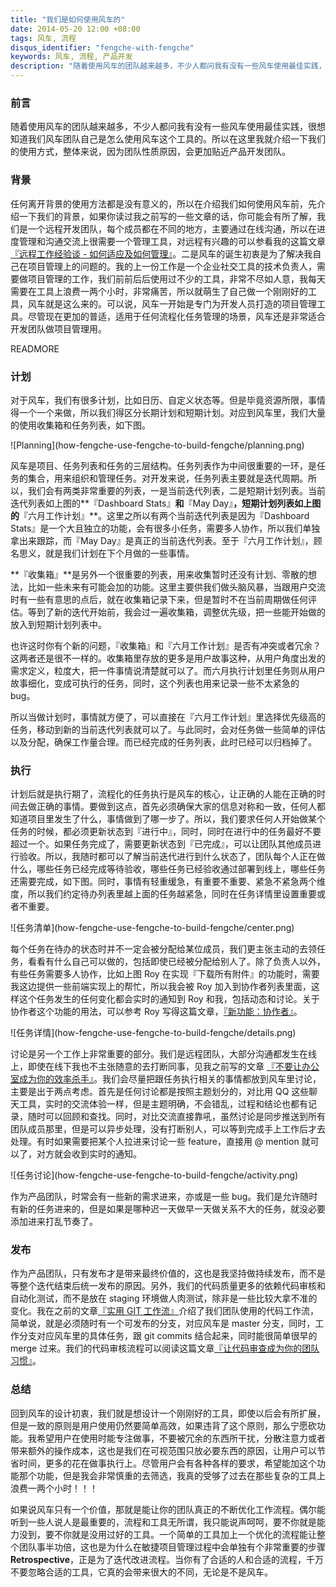 ```yaml
---
title: "我们是如何使用风车的"
date: 2014-05-20 12:00 +08:00
tags: 风车, 流程
disqus_identifier: "fengche-with-fengche"
keywords: 风车, 流程, 产品开发
description: "随着使用风车的团队越来越多，不少人都问我有没有一些风车使用最佳实践，很想知道我们风车团队自己是怎么使用风车这个工具开发风车这个工具的。所以在这里我就介绍一下我们的使用方式，整体来说，因为团队性质原因，会更加贴近产品开发团队。"
---
```


### 前言

随着使用风车的团队越来越多，不少人都问我有没有一些风车使用最佳实践，很想知道我们风车团队自己是怎么使用风车这个工具的。所以在这里我就介绍一下我们的使用方式，整体来说，因为团队性质原因，会更加贴近产品开发团队。

### 背景

任何离开背景的使用方法都是没有意义的，所以在介绍我们如何使用风车前，先介绍一下我们的背景，如果你读过我之前写的一些文章的话，你可能会有所了解，我们是一个远程开发团队，每个成员都在不同的地方，主要通过在线沟通，所以在进度管理和沟通交流上很需要一个管理工具，对远程有兴趣的可以参看我的这篇文章 [『远程工作经验谈 - 如何适应及如何管理』](http://yedingding.com/2013/07/24/remote-team-the-things-you-should-know.html)。二是风车的诞生初衷是为了解决我自己在项目管理上的问题的。我的上一份工作是一个企业社交工具的技术负责人，需要做项目管理的工作，我们前前后后使用过不少的工具，非常不尽如人意，我每天需要在工具上浪费一两个小时，非常痛苦，所以就萌生了自己做一个刚刚好的工具，风车就是这么来的。可以说，风车一开始是专门为开发人员打造的项目管理工具。尽管现在更加的普适，适用于任何流程化任务管理的场景，风车还是非常适合开发团队做项目管理用。

READMORE

### 计划

对于风车，我们有很多计划，比如日历、自定义状态等。但是毕竟资源所限，事情得一个一个来做，所以我们得区分长期计划和短期计划。对应到风车里，我们大量的使用收集箱和任务列表，如下图。

<aside class="aside">
  ![Planning](how-fengche-use-fengche-to-build-fengche/planning.png)
</aside>

风车是项目、任务列表和任务的三层结构。任务列表作为中间很重要的一环，是任务的集合，用来组织和管理任务。对开发来说，任务列表主要就是迭代周期。所以，我们会有两类非常重要的列表，一是当前迭代列表，二是短期计划列表。当前迭代列表如上图的**『Dashboard Stats』**和**『May Day』**，短期计划列表如上图的**『六月工作计划』**。这里之所以有两个当前迭代列表是因为『Dashboard Stats』是一个大且独立的功能，会有很多小任务，需要多人协作，所以我们单独拿出来跟踪，而『May Day』是真正的当前迭代列表。至于『六月工作计划』，顾名思义，就是我们计划在下个月做的一些事情。

**『收集箱』**是另外一个很重要的列表，用来收集暂时还没有计划、零散的想法，比如一些未来有可能会加的功能。这里主要供我们做头脑风暴，当跟用户交流时有一些有意思的点后，就在收集箱记录下来，但是暂时不在当前周期做任何评估。等到了新的迭代开始前，我会过一遍收集箱，调整优先级，把一些能开始做的放入到短期计划列表中。

也许这时你有个新的问题，『收集箱』和『六月工作计划』是否有冲突或者冗余？这两者还是很不一样的。收集箱里存放的更多是用户故事这种，从用户角度出发的需求定义，粒度大，把一件事情说清楚就可以了。而六月执行计划里任务则从用户故事细化，变成可执行的任务，同时，这个列表也用来记录一些不太紧急的 bug。

所以当做计划时，事情就方便了，可以直接在『六月工作计划』里选择优先级高的任务，移动到新的当前迭代列表就可以了。与此同时，会对任务做一些简单的评估以及分配，确保工作量合理。而已经完成的任务列表，此时已经可以归档掉了。

### 执行

计划后就是执行期了，流程化的任务执行是风车的核心，让正确的人能在正确的时间去做正确的事情。要做到这点，首先必须确保大家的信息对称和一致，任何人都知道项目里发生了什么，事情做到了哪一步了。所以，我们要求任何人开始做某个任务的时候，都必须更新状态到『进行中』，同时，同时在进行中的任务最好不要超过一个。如果任务完成了，需要更新状态到『已完成』，可以让团队其他成员进行验收。所以，我随时都可以了解当前迭代进行到什么状态了，团队每个人正在做什么，哪些任务已经完成等待验收，哪些任务已经验收通过部署到线上，哪些任务还需要完成，如下图。同时，事情有轻重缓急，有重要不重要、紧急不紧急两个维度，所以我们约定待办列表里越上面的任务越紧急，同时在任务详情里设置重要或者不重要。

<aside class="aside">
  ![任务清单](how-fengche-use-fengche-to-build-fengche/center.png)
</aside>

每个任务在待办的状态时并不一定会被分配给某位成员，我们更主张主动的去领任务，看看有什么自己可以做的，包括即使已经被分配给别人了。除了负责人以外，有些任务需要多人协作，比如上图 Roy 在实现『下载所有附件』的功能时，需要我这边提供一些前端实现上的帮忙，所以我会被 Roy 加入到协作者列表里面，这样这个任务发生的任何变化都会实时的通知到 Roy 和我，包括动态和讨论。关于协作者这个功能的用法，可以参考 Roy 写得这篇文章，[『新功能：协作者』](https://fengcheco.com/blog/new-feature-task-followers/)。

<aside class="aside">
  ![任务详情](how-fengche-use-fengche-to-build-fengche/details.png)
</aside>

讨论是另一个工作上非常重要的部分。我们是远程团队，大部分沟通都发生在线上，即使在线下我也不主张随意的去打断同事，见我之前写的文章 [『不要让办公室成为你的效率杀手』](http://yedingding.com/2013/12/03/improve-productivity-in-office.html)。我们会尽量把跟任务执行相关的事情都放到风车里讨论，主要是出于两点考虑。首先是任何讨论都是按照主题划分的，对比用 QQ 这些聊天工具，实时的交流体验一样，但是主题明确，不会错乱，过程和结论也都有记录，随时可以回顾和查找。同时，对比交流直接靠吼，虽然讨论是同步推送到所有团队成员那里，但是可以异步处理，没有打断别人，可以等到完成手上工作后才去处理。有时如果需要把某个人拉进来讨论一些 feature，直接用 @ mention 就可以了，对方就会收到实时的通知。

<aside class="aside">
  ![任务讨论](how-fengche-use-fengche-to-build-fengche/activity.png)
</aside>

作为产品团队，时常会有一些新的需求进来，亦或是一些 bug。我们是允许随时有新的任务进来的，但是如果是哪种迟一天做早一天做关系不大的任务，就没必要添加进来打乱节奏了。

### 发布

作为产品团队，只有发布才是带来最终价值的，这也是我坚持做持续发布，而不是等整个迭代结束后统一发布的原因。另外，我们的代码质量更多的依赖代码审核和自动化测试，而不是放在 staging 环境做人肉测试，除非是一些比较大拿不准的变化。我在之前的文章[『实用 GIT 工作流』](http://yedingding.com/2013/09/11/practical-git-flow-for-startups.html)介绍了我们团队使用的代码工作流，简单说，就是必须随时有一个可发布的分支，对应风车是 master 分支，同时，工作分支对应风车里的具体任务，跟 git commits 结合起来，同时能很简单很早的 merge 过来。我们的代码审核流程可以阅读这篇文章[『让代码审查成为你的团队习惯』](http://yedingding.com/2013/08/08/dig-into-code-review-process.html)。

### 总结

回到风车的设计初衷，我们就是想设计一个刚刚好的工具，即使以后会有所扩展，但是一致的原则是用户使用仍然要简单高效，如果违背了这个原则，那么宁愿砍功能。我希望用户在使用时能专注做事，不要被冗余的东西所干扰，分散注意力或者带来额外的操作成本，这也是我们在可视范围只放必要东西的原因，让用户可以节省时间，更多的花在做事执行上。尽管用户会有各种各样的要求，希望能加这个功能那个功能，但是我会非常慎重的去筛选，我真的受够了过去在那些复杂的工具上浪费一两个小时！！！

如果说风车只有一个价值，那就是能让你的团队真正的不断优化工作流程。偶尔能听到一些人说人是最重要的，流程和工具无所谓，我只能说声呵呵，要不你就是能力没到，要不你就是没用过好的工具。一个简单的工具加上一个优化的流程能让整个团队事半功倍，这也是为什么在敏捷项目管理过程中会单独有个非常重要的步骤 **Retrospective**，正是为了迭代改进流程。当你有了合适的人和合适的流程，千万不要忽略合适的工具，它真的会带来很大的不同，无论是不是风车。
